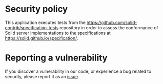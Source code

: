 # Security policy

This application executes tests from the https://github.com/solid-contrib/specification-tests repository in order to assess the conformance of
Solid server implementations to the specifications at https://solid.github.io/specification/.

# Reporting a vulnerability

If you discover a vulnerability in our code, or experience a bug related to security,
please report it as an [issue](https://github.com/solid-contrib/conformance-test-harness/issues).

